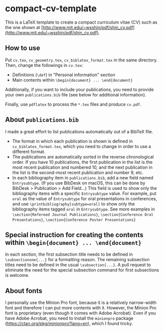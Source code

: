 # compact-cv-template
This is a LaTeX template to create a compact curriculum vitae (CV) such as the one shown at [http://www.mit.edu/~wsshin/pdf/shin_cv.pdf](http://www.mit.edu/~wsshin/pdf/shin_cv.pdf).  

## How to use
Put `cv.tex`, `cv_geoemtry.tex`, `cv_biblatex_format.tex` in the same directory.  Then, change the followings in `cv.tex`:
- Definitions (`\def`) in "Personal information" section
- Main contents within `\begin{document} ... \end{document}`

Additionally, if you want to include your publications, you need to provide your own `publications.bib` file (see below for additional information).

Finally, use `pdflatex` to process the `*.tex` files and produce `cv.pdf`.

## About `publications.bib`
I made a great effort to list publications automatically out of a BibTeX file.
- The format in which each publication is shown is defined in `cv_biblatex_format.tex`, which you need to change in order to use a different format.
- The publications are automatically sorted in the reverse chronological order.  If you have 10 publications, the first publication in the list is the most recent publication and numbered 10, and the next publication in the list is the second-most recent publication and number 9, etc.
- In each bibliography item in `publications.bib`, add a new field named `Entrysubtype`.  (If you use BibDesk on macOS, this can be done by BibDesk > Publication > Add Field...)  This field is used to show only the bibliography items with a specific `Entrysubtype` value.  For example, put `oral` as the value of `Entrysubtype` for oral presentations in conferences, and use `\printbibliography[subtype=oral]` to show only the bibliography items tagged `oral` in `Entrysubtype`.  See more examples in `\section{Refereed Journal Publications}`, `\section{Conference Oral Presentations}`, `\section{Conference Poster Presentations}`

## Special instruction for creating the contents within `\begin{document} ... \end{document}`
In each section, the first subsection title needs to be defined in `\subsectionone{...}` for a formatting reason.  The remaining subsection titles need to be defined in the usual `\subsection{...}`.  A pull request to eliminate the need for the special subsection command for first subsections is welcome.

## About fonts
I personally use the Minion Pro font, because it is a relatively narrow-width font and therefore I can put more contents with it.  However, the Minion Pro font is proprietary (even though it comes with Adobe Acrobat).  Even if you have Adobe Acrobat, you need to install the `minionpro` package (https://ctan.org/pkg/minionpro?lang=en), which I found tricky.
